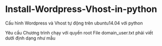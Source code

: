 # Install-Wordpress-Vhost-in-python
Cấu hình Wordpress và Vhost tự động trên ubuntu14.04 với python

Yêu cầu 
Chương trình chạy với quyền root
File domain_user.txt phải viết dưới định dạng như mẫu
